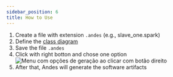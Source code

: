 ```yaml
---
sidebar_position: 6
title: How to Use
---
```


1. Create a file with extension `.andes` (e.g., slave_one.spark)
2. Define the [class diagram](4_lang.md)
3. Save the file `.andes`
4. Click with right botton and chose one option
![Menu com opções de geração ao clicar com botão direito](./img/create_andes.png)
5. After that, Andes will generate the software artifacts